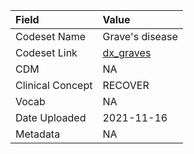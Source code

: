 |Field            |Value           |
|:----------------|:---------------|
|Codeset Name     |Grave's disease |
|Codeset Link     |[dx_graves](https://github.com/PEDSnet/Variable-Dictionary/blob/main/conditions/dx_graves.csv)|
|CDM              |NA              |
|Clinical Concept |RECOVER         |
|Vocab            |NA              |
|Date Uploaded    |2021-11-16      |
|Metadata         |NA              |
